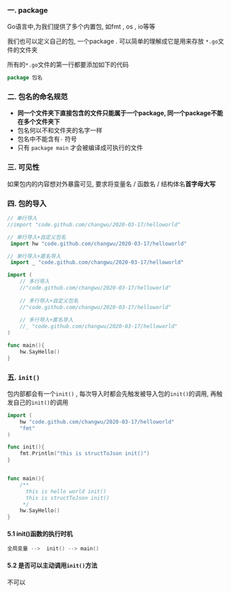 ### 一. package

Go语言中,为我们提供了多个内置包, 如fmt , os , io等等

我们也可以定义自己的包,  一个package . 可以简单的理解成它是用来存放 `*.go`文件的文件夹

所有的`*.go`文件的第一行都要添加如下的代码

```go
package 包名
```



### 二. 包名的命名规范

* **同一个文件夹下直接包含的文件只能属于一个package, 同一个package不能在多个文件夹下**
* 包名何以不和文件夹的名字一样
* 包名中不能含有`-` 符号
* 只有 `package main` 才会被编译成可执行的文件



### 三. 可见性

如果包内的内容想对外暴露可见, 要求将变量名 / 函数名 / 结构体名**首字母大写**



### 四. 包的导入

```go
// 单行导入
//import "code.github.com/changwu/2020-03-17/helloworld"

// 单行导入+自定义包名
 import hw "code.github.com/changwu/2020-03-17/helloworld"

// 单行导入+匿名导入
 import _ "code.github.com/changwu/2020-03-17/helloworld"

import (
	// 多行导入
	//"code.github.com/changwu/2020-03-17/helloworld"
    
	// 多行导入+自定义包名
	//"code.github.com/changwu/2020-03-17/helloworld"
    
	// 多行导入+匿名导入
	//_ "code.github.com/changwu/2020-03-17/helloworld"
)

func main(){
	hw.SayHello()
}
```

### 五. `init()`

包内部都会有一个`init()` , 每次导入时都会先触发被导入包的`init()`的调用, 再触发自己的`init()`的调用

```go
import (
	hw "code.github.com/changwu/2020-03-17/helloworld"
	"fmt"
)

func init(){
	fmt.Println("this is structToJson init()")
}


func main(){
	/**
	  this is hello world init()
	  this is structToJson init()
	 */
	hw.SayHello()
}
```



#### 5.1 init()函数的执行时机

```go
全局变量 -->  init() --> main()
```



#### 5.2 是否可以主动调用`init()`方法

不可以